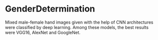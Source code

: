 # GenderDetermination
Mixed male-female hand images given with the help of CNN architectures were classified by deep learning. Among these models, the best results were VGG16, AlexNet and GoogleNet.
